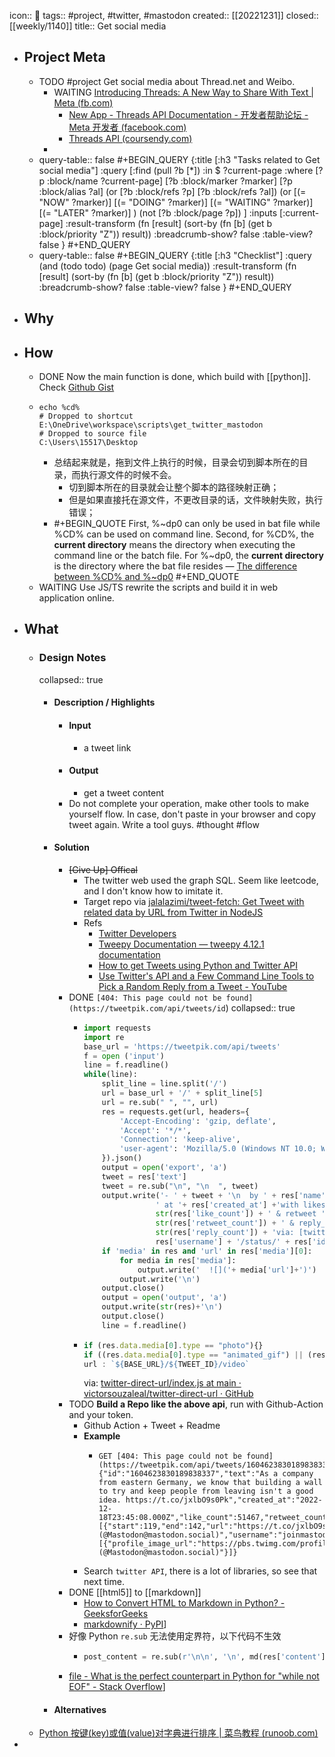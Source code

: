 icon:: 📂
tags:: #project, #twitter, #mastodon
created:: [[20221231]]
closed:: [[weekly/1140]]
title:: Get social media
- ## Project Meta
  - TODO #project Get social media about Thread.net and Weibo.
    - WAITING [Introducing Threads: A New Way to Share With Text | Meta (fb.com)](https://about.fb.com/news/2023/07/introducing-threads-new-app-text-sharing/)
      - [New App - Threads API Documentation - 开发者帮助论坛 - Meta 开发者 (facebook.com)](https://developers.facebook.com/community/threads/1277329089818470/)
      - [Threads API (coursendy.com)](https://coursendy.com/threads-api)
    -
  - query-table:: false
    #+BEGIN_QUERY
    {:title [:h3 "Tasks related to Get social media"]
     :query [:find (pull ?b [*])
       :in $ ?current-page
       :where
       [?p :block/name ?current-page]
       [?b :block/marker ?marker]
    [?p :block/alias ?al]
    (or [?b :block/refs ?p] [?b :block/refs ?al])
    (or
       [(= "NOW" ?marker)]
       [(= "DOING" ?marker)]
       [(= "WAITING" ?marker)]
       [(= "LATER" ?marker)]
    )
    (not [?b :block/page ?p])
    ]
     :inputs [:current-page]
    :result-transform (fn [result]
                        (sort-by (fn [b]
                                   (get b :block/priority "Z")) result))
    :breadcrumb-show? false
    :table-view? false
    }
    #+END_QUERY
  - query-table:: false
    #+BEGIN_QUERY
    {:title [:h3 "Checklist"]
     :query (and (todo todo) (page Get social media))
    :result-transform (fn [result]
                        (sort-by (fn [b]
                                   (get b :block/priority "Z")) result))
    :breadcrumb-show? false
    :table-view? false
    }
    #+END_QUERY
- ## Why
- ## How
  - DONE Now the main function is done, which build with [[python]]. Check [Github Gist](https://gist.github.com/bGZo/f3c4876e230308fc3d2b2bc8db9dd55e)
  - ```shell
    echo %cd%
    # Dropped to shortcut
    E:\OneDrive\workspace\scripts\get_twitter_mastodon
    # Dropped to source file
    C:\Users\15517\Desktop
    ```
    - 总结起来就是，拖到文件上执行的时候，目录会切到脚本所在的目录，而执行源文件的时候不会。
      - 切到脚本所在的目录就会让整个脚本的路径映射正确；
      - 但是如果直接托在源文件，不更改目录的话，文件映射失败，执行错误；
    - #+BEGIN_QUOTE
      First, %~dp0 can only be used in bat file while %CD% can be used on command line.
      Second, for %CD%, the **current directory** means the directory when executing the command line or the batch file. For %~dp0, the __current directory__ is the directory where the bat file resides
      — [The difference between %CD% and %~dp0](https://myprogrammingnotes.com/cd-dp0.html)
      #+END_QUOTE
  - WAITING Use JS/TS rewrite the scripts and build it in web application online.
- ## What
  - ### Design Notes
    collapsed:: true
    - #### Description / Highlights
      - #### Input
        - a tweet link
      - #### Output
        - get a tweet content
      - Do not complete your operation, make other tools to make yourself flow. In case, don't paste in your browser and copy tweet again. Write a tool guys.
        #thought #flow
    - #### Solution
      - ~~[Give Up] Offical~~
        - The twitter web used the graph SQL. Seem like leetcode, and I don't know how to imitate it.
        - Target repo via [jalalazimi/tweet-fetch: Get Tweet with related data by URL from Twitter in NodeJS](https://github.com/jalalazimi/tweet-fetch)
        - Refs
          - [Twitter Developers](https://developer.twitter.com/en/portal/dashboard)
          - [Tweepy Documentation — tweepy 4.12.1 documentation](https://docs.tweepy.org/en/stable/index.html)
          - [How to get Tweets using Python and Twitter API](https://blog.quantinsti.com/python-twitter-api/)
          - [Use Twitter's API and a Few Command Line Tools to Pick a Random Reply from a Tweet - YouTube](https://www.youtube.com/watch?v=OaPqV0L9kZk)
      - DONE `[404: This page could not be found](https://tweetpik.com/api/tweets/id`)
        collapsed:: true
        - ```python
          import requests
          import re
          base_url = 'https://tweetpik.com/api/tweets'
          f = open ('input')
          line = f.readline()
          while(line):
              split_line = line.split('/')
              url = base_url + '/' + split_line[5]
              url = re.sub(" ", "", url)
              res = requests.get(url, headers={
                  'Accept-Encoding': 'gzip, deflate',
                  'Accept': '*/*',
                  'Connection': 'keep-alive',
                  'user-agent': 'Mozilla/5.0 (Windows NT 10.0; Win64; x64) AppleWebKit/537.36 (KHTML, like Gecko) Chrome/94.0.4606.71 Safari/537.36 Edg/94.0.992.38',
              }).json()
              output = open('export', 'a')
              tweet = res['text']
              tweet = re.sub("\n", "\n  ", tweet)
              output.write('- ' + tweet + '\n  by ' + res['name'] + \
                          ' at '+ res['created_at'] +'with likes ' + \
                          str(res['like_count']) + ' & retweet ' + \
                          str(res['retweet_count']) + ' & reply_count '+ \
                          str(res['reply_count']) + 'via: [twitter](https://twitter.com/' + \
                          res['username'] + '/status/' + res['id'] + ');\n')
              if 'media' in res and 'url' in res['media'][0]:
                  for media in res['media']:
                      output.write('  ![]('+ media['url']+')')
                  output.write('\n')
              output.close()
              output = open('output', 'a')
              output.write(str(res)+'\n')
              output.close()
              line = f.readline()
          ```
        - ```js
          if (res.data.media[0].type == "photo"){}
          if ((res.data.media[0].type == "animated_gif") || (res.data.media[0].type == "video")){}
          url : `${BASE_URL}/${TWEET_ID}/video`
          ```
          via: [twitter-direct-url/index.js at main · victorsouzaleal/twitter-direct-url · GitHub](https://github.com/victorsouzaleal/twitter-direct-url/blob/main/src/index.js)
      - TODO **Build a Repo like the above api**, run with Github-Action and your token.
        - Github Action + Tweet + Readme
        - **Example**
          - ```
            GET [404: This page could not be found](https://tweetpik.com/api/tweets/1604623830189838337)
            {"id":"1604623830189838337","text":"As a company from eastern Germany, we know that building a wall to try and keep people from leaving isn't a good idea. https://t.co/jxlbO9s0Pk","created_at":"2022-12-18T23:45:08.000Z","like_count":51467,"retweet_count":13773,"reply_count":551,"urls":[{"start":119,"end":142,"url":"https://t.co/jxlbO9s0Pk","expanded_url":"https://twitter.com/TwitterSupport/status/1604531261791522817","display_url":"twitter.com/TwitterSupport…"}],"name":"Mastodon (@Mastodon@mastodon.social)","username":"joinmastodon","profile_image_url":"https://pbs.twimg.com/profile_images/1542256027348918278/7FXNAQK4_normal.jpg","verified":false,"users":[{"profile_image_url":"https://pbs.twimg.com/profile_images/1542256027348918278/7FXNAQK4_normal.jpg","username":"joinmastodon","id":"875882643614814208","verified":false,"name":"Mastodon (@Mastodon@mastodon.social)"}]}
            ```
        - Search `twitter API`, there is a lot of libraries, so see that next time.
      - DONE [[html5]] to [[markdown]]
        - [How to Convert HTML to Markdown in Python? - GeeksforGeeks](https://www.geeksforgeeks.org/how-to-convert-html-to-markdown-in-python/)
        - [markdownify · PyPI](https://pypi.org/project/markdownify/)]
      - 好像 Python `re.sub` 无法使用定界符，以下代码不生效
        - ```python
          post_content = re.sub(r'\n\n', '\n', md(res['content']))
          ```
      - [file - What is the perfect counterpart in Python for "while not EOF" - Stack Overflow](https://stackoverflow.com/questions/15599639/what-is-the-perfect-counterpart-in-python-for-while-not-eof)]
    - #### Alternatives
  - [Python 按键(key)或值(value)对字典进行排序 | 菜鸟教程 (runoob.com)](https://www.runoob.com/python3/python-sort-dictionaries-by-key-or-value.html)
-
